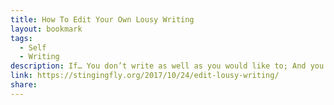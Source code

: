 ```yaml
---
title: How To Edit Your Own Lousy Writing
layout: bookmark
tags:
  - Self
  - Writing
description: If… You don’t write as well as you would like to; And you keep trying to improve by writing more first drafts, each time hoping they’ll be better; And they mysteriously don’t get much better; … that’s because you’ve misunderstood the problem.
link: https://stingingfly.org/2017/10/24/edit-lousy-writing/
share:
---
```


